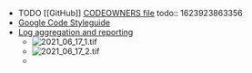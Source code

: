 - TODO [[GitHub]] [CODEOWNERS file](https://docs.github.com/en/github/creating-cloning-and-archiving-repositories/creating-a-repository-on-github/about-code-owners)
  todo:: 1623923863356
- [Google Code Styleguide](https://google.github.io/styleguide/)
- [Log aggregation and reporting](https://youtu.be/j5Zsa_eOXeY?t=7574)
	- ![2021_06_17_1.tif](https://cdn.logseq.com/%2F07ac90d5-a8a5-495c-84ae-a5c969228e385067e70f-f5a8-4e79-a34d-eee40e84c33f2021_06_17_1.tif?Expires=4777546034&Signature=PRDd85HkAOQvf~jzsnbYzhQ5Nsuyess00S8MTkvoxkDnC897f-hHy89UoKoT6bnoZST84a3LETw40yTEkTMevntiy4M9ELd3rgTSU9PiMThUeqk5Q9~fu6j2FzrnwYfUvbn0iG~YtZKcmTB7Gx1tm5cYfp28WYhV6usTikN9LMKuiaPiCMlhUcwq6hotUBJbabf0I9JogXWiN~XHNZvXb7Y5tivbu5rQr8injRWFkuwU3lejJhqcZIi2YVmBSicD4e~8XZJFTbBUq8UsUoRf9bdgo~MHS19ScenCJtRvTi6H0Wuufy5YDhiseNQfgZqXfrPRAGnKILLs7FyMBtMUow__&Key-Pair-Id=APKAJE5CCD6X7MP6PTEA)
	- ![2021_06_17_2.tif](https://cdn.logseq.com/%2F07ac90d5-a8a5-495c-84ae-a5c969228e38a08266dd-4845-4cb7-9661-25fc9886867e2021_06_17_2.tif?Expires=4777546043&Signature=BFQm3XFpLyHfYGfeCaZbMcn4RgLUe1oj4vo1hXfAS6UOghFeElBPgiYQ7F7sgkHh1PE-t5Urw-lmu06U38tgpBtGwnseGKC1Z3aSeAaeYiu1htSCS1sF7LFgp7~VxlsZ41RMzHCnithP7WtLhk-i5ap6VSYIL0LscTFnFIQpDUy4SS-chI2DIUgBUnYmahOLXvqRccz~NYA5mNUBWiXFTdZ0pgdGDjf0-isXohxSnqIQD8ccHsEg75-ujf~MxPtMQ0AUD-3RltWJWLof6q3KwIaebyKTROUTdTXci-JmkseudHDrUYBqSTag0wsf7aU0HVNdUBUjRKvL-x2BVntVHQ__&Key-Pair-Id=APKAJE5CCD6X7MP6PTEA)
	-